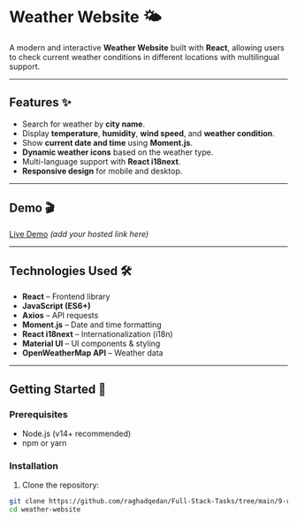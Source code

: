 # Weather Website 🌤️

A modern and interactive **Weather Website** built with **React**, allowing users to check current weather conditions in different locations with multilingual support.

---

## Features ✨

- Search for weather by **city name**.
- Display **temperature**, **humidity**, **wind speed**, and **weather condition**.
- Show **current date and time** using **Moment.js**.
- **Dynamic weather icons** based on the weather type.
- Multi-language support with **React i18next**.
- **Responsive design** for mobile and desktop.

---

## Demo 🎬

[Live Demo](#) *(add your hosted link here)*

---

## Technologies Used 🛠️

- **React** – Frontend library
- **JavaScript (ES6+)**
- **Axios** – API requests
- **Moment.js** – Date and time formatting
- **React i18next** – Internationalization (i18n)
- **Material UI** – UI components & styling
- **OpenWeatherMap API** – Weather data

---

## Getting Started 🚀

### Prerequisites

- Node.js (v14+ recommended)
- npm or yarn

### Installation

1. Clone the repository:

```bash
git clone https://github.com/raghadqedan/Full-Stack-Tasks/tree/main/9-react/10-WeatherWebsite/weather-website.git
cd weather-website
